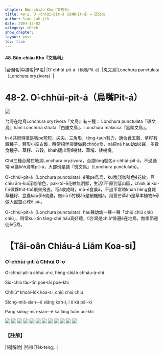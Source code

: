 ```yaml
---
chapter: Bûn-chiáu Kho『文鳥科』
title: 48-2. O͘-chhùi-pit-á（烏嘴Pit-á）— 斑文鳥
author: Siau Lah-jih
date: 2004-12-02    
category: chheh
show_chapter: 
layout: post
toc: true
---
```


#### 48. Bûn-chiáu Kho『文鳥科』


|台灣名|中譯名|學名|
|O͘-chhùi-pit-á（烏嘴Pit-á）|斑文鳥|Lonchura punctulata（Lonchura oryzivora）|


# 48-2. O͘-chhùi-pit-á（烏嘴Pit-á）

![](../too5/48/48-2-1.O͘-chhùi-pit-á.jpg)


台灣在地鳥Lonchura oryzivora『文鳥』有三種：
Lonchura punctulata『斑文鳥』hām Lonchura striata『白腰文鳥』、Lonchura malacca『黑頭文鳥』。

In ê共同特徵是嘴pe短短、尖尖、三角形，tēng-tauh有力，適合食五穀、草籽有殼種子，體形小細古錐，時常招伴飛徙做夥chhōe食，ná飛ná háu幼幼ê聲，多數食種子、草籽、五穀，khah捷出現tī樹林、草埔、矮樹欉。

Chit三種台灣在地鳥Lonchura oryzivora，台語lóng號名o͘-chhùi-pit-á，不過通常nā講tio̍h烏嘴pit-á，大部份是講『斑文鳥』（Lonchura punctulata）。

O͘-chhùi-pit-á（Lonchura punctulata）ê嘴pe烏烏，kui隻淺咖啡色ê花紋，目chiu ām-kui深咖啡色，pak-tó͘-ē花紋無明顯，生活tī平原到低山區，chiok ài kui-tīn做夥thit-thô飛來飛去，稻á收成時，mā-ē食粟á，不過平常時khah hèng食雜草種籽、昆蟲kap伊ê幼蟲，做siū tī竹模a̍h是細欉樹á，用菅芒草a̍h是草本植物ê骨做大型空心球ê siū。

O͘-chhùi-pit-á（Lonchura punctulata）háu聲幼幼一聲一聲「chiú chiú chiú chiú」，時常kui-tīn tâng-chê háu真好聽，tī台灣是chiâⁿ普遍ê在地鳥，無季節遷徙ê行為。






# 【Tâi-oân Chiáu-á Liām Koa-si】

### **O͘-chhùi-pit-á Chhùi O͘-o͘**


O͘-chhùi pit-á chhùi o͘-o͘, hèng-chia̍h chháu-á-chí

Sio-chio tàu-tīn poe-lâi poe-khì

Chhiùⁿ khoài-lo̍k koa-si, chiú chiú chiú

Siòng-miā-sian--ê siāng kah-ì, i ē kā pâi-ki

Pang siòng-miā-sian--ê kā lâng toàn ūn-khì



![](../too5/48/48-2-2.O͘-chhùi-pit-á.jpg)
![](../too5/48/48-2-3.O͘-chhùi-pit-á.jpg)
![](../too5/48/48-2-4.O͘-chhùi-pit-á.jpg)
![](../too5/48/48-2-5.O͘-chhùi-pit-á.jpg)
![](../too5/48/48-2-7.O͘-chhùi-pit-á.jpg)
![](../too5/48/48-2-6.O͘-chhùi-pit-á.jpg)
![](../too5/48/48-2-8.O͘-chhùi-pit-á.jpg)
![](../too5/48/48-2-10.O͘-chhùi-pit-á.jpg)
![](../too5/48/48-2-11.O͘-chhùi-pit-á.jpg)
![](../too5/48/48-2-12.O͘-chhùi-pit-á.jpg)
![](../too5/48/48-2-13.O͘-chhùi-pit-á.jpg)
![](../too5/48/48-2-9.O͘-chhùi-pit-á.jpg)



### 【註解】

|詞|解說|
|特徵|Te̍k-teng。|


